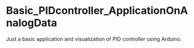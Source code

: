 # Basic_PIDcontroller_ApplicationOnAnalogData
 Just a basic application and visualization of PID controller using Arduino.
